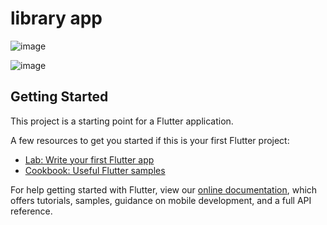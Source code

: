 # library app

![image](https://github.com/LibraryManagmentApp/completed-app/assets/92803591/3f77b555-efac-4470-acd9-7c4e7f4556dc)

![image](https://github.com/LibraryManagmentApp/completed-app/assets/92803591/c043e89a-4267-437b-877c-3062eaf74e64)

## Getting Started

This project is a starting point for a Flutter application.

A few resources to get you started if this is your first Flutter project:

- [Lab: Write your first Flutter app](https://flutter.dev/docs/get-started/codelab)
- [Cookbook: Useful Flutter samples](https://flutter.dev/docs/cookbook)

For help getting started with Flutter, view our
[online documentation](https://flutter.dev/docs), which offers tutorials,
samples, guidance on mobile development, and a full API reference.
